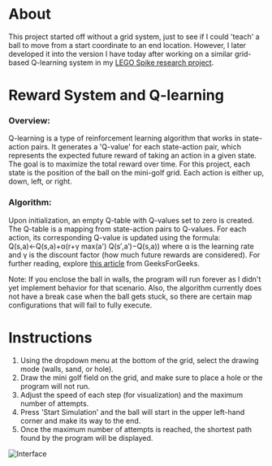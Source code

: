 # About
This project started off without a grid system, just to see if I could 'teach' a ball to move from a start coordinate to an end location. However, I later developed it into the version I have today after working on a similar grid-based Q-learning system in my [LEGO Spike research project](https://github.com/iliketocode2/Lego-Spike-AI-Labyrinth). 

# Reward System and Q-learning

### Overview:
Q-learning is a type of reinforcement learning algorithm that works in state-action pairs. It generates a 'Q-value' for each state-action pair, which represents the expected future reward of taking an action in a given state. The goal is to maximize the total reward over time. For this project, each state is the position of the ball on the mini-golf grid. Each action is either up, down, left, or right.
### Algorithm:
Upon initialization, an empty Q-table with Q-values set to zero is created. The Q-table is a mapping from state-action pairs to Q-values.
For each action, its corresponding Q-value is updated using the formula: Q(s,a)←Q(s,a)+α(r+γ max(a') Q(s′,a′)−Q(s,a)) where α is the learning rate and γ is the discount factor (how much future rewards are considered). For further reading, explore [this article](https://www.geeksforgeeks.org/q-learning-in-python/) from GeeksForGeeks.

Note: If you enclose the ball in walls, the program will run forever as I didn't yet implement behavior for that scenario. Also, the algorithm currently does not have a break case when the ball gets stuck, so there are certain map configurations that will fail to fully execute. 

# Instructions
1. Using the dropdown menu at the bottom of the grid, select the drawing mode (walls, sand, or hole).
2. Draw the mini golf field on the grid, and make sure to place a hole or the program will not run.
3. Adjust the speed of each step (for visualization) and the maximum number of attempts.
4. Press 'Start Simulation' and the ball will start in the upper left-hand corner and make its way to the end.
5. Once the maximum number of attempts is reached, the shortest path found by the program will be displayed.

![Interface](https://github.com/user-attachments/assets/ce1b0b47-97e3-47eb-9053-fe3d9b44e9b3)

